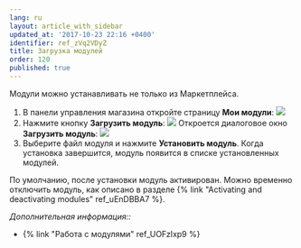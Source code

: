 ```yaml
---
lang: ru
layout: article_with_sidebar
updated_at: '2017-10-23 22:16 +0400'
identifier: ref_zVq2VDyZ
title: Загрузка модулей
order: 120
published: true
---
```

Модули можно устанавливать не только из Маркетплейса. 

1.  В панели управления магазина откройте страницу **Мои модули**:
    ![]({{site.baseurl}}/attachments/7503969/7602199.png)
2.  Нажмите кнопку **Загрузить модуль**:
    ![]({{site.baseurl}}/attachments/7503969/7602200.png)
    Откроется диалоговое окно **Загрузить модуль**:
    ![]({{site.baseurl}}/attachments/7503969/7602201.png)
3.  Выберите файл модуля и нажмите **Установить модуль**. Когда установка завершится, модуль появится в списке установленных модулей. 

По умолчанию, после установки модуль активирован. Можно временно отключить модуль, как описано в разделе {% link "Activating and deactivating modules" ref_uEnDBBA7 %}. 

_Дополнительная информация::_

*   {% link "Работа с модулями" ref_UOFzIxp9 %}
